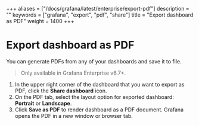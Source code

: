 +++
aliases = ["/docs/grafana/latest/enterprise/export-pdf"]
description = ""
keywords = ["grafana", "export", "pdf", "share"]
title = "Export dashboard as PDF"
weight = 1400
+++

# Export dashboard as PDF

You can generate PDFs from any of your dashboards and save it to file.

> Only available in Grafana Enterprise v6.7+.

1. In the upper right corner of the dashboard that you want to export as PDF, click the **Share dashboard** icon.
1. On the PDF tab, select the layout option for exported dashboard: **Portrait** or **Landscape**.
1. Click **Save as PDF** to render dashboard as a PDF document.
   Grafana opens the PDF in a new window or browser tab.
